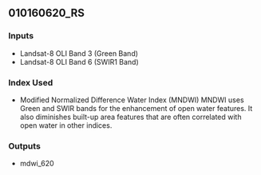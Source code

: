 ## 010160620_RS

### Inputs
- Landsat-8 OLI Band 3 (Green Band)
- Landsat-8 OLI Band 6 (SWIR1 Band)

### Index Used
- Modified Normalized Difference Water Index (MNDWI)
MNDWI uses Green and SWIR bands for the enhancement of open water features. It also diminishes built-up area features that are often correlated with open water in other indices.

### Outputs
- mdwi_620

